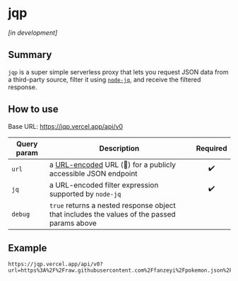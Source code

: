 # jqp

_[in development]_

## Summary

`jqp` is a super simple serverless proxy that lets you request JSON data from a third-party source, filter it using [`node-jq`](https://github.com/sanack/node-jq), and receive the filtered response.

## How to use

Base URL: https://jqp.vercel.app/api/v0

| Query param | Description                                                                                                                                                           | Required |
| ----------- | --------------------------------------------------------------------------------------------------------------------------------------------------------------------- | :------: |
| `url`       | a [URL-encoded](https://developer.mozilla.org/en-US/docs/Web/JavaScript/Reference/Global_Objects/encodeURIComponent) URL (🤯) for a publicly accessible JSON endpoint |    ✔️    |
| `jq`        | a URL-encoded filter expression supported by `node-jq`                                                                                                                |    ✔️    |
| `debug`     | `true` returns a nested response object that includes the values of the passed params above                                                                           |

## Example

```
https://jqp.vercel.app/api/v0?url=https%3A%2F%2Fraw.githubusercontent.com%2Ffanzeyi%2Fpokemon.json%2Fmaster%2Fpokedex.json&jq=%5B.%5B%5D%20%7C%20%7Bname%3A%20.name.english%2C%20hp%3A%20.base.HP%7D%5D
```
